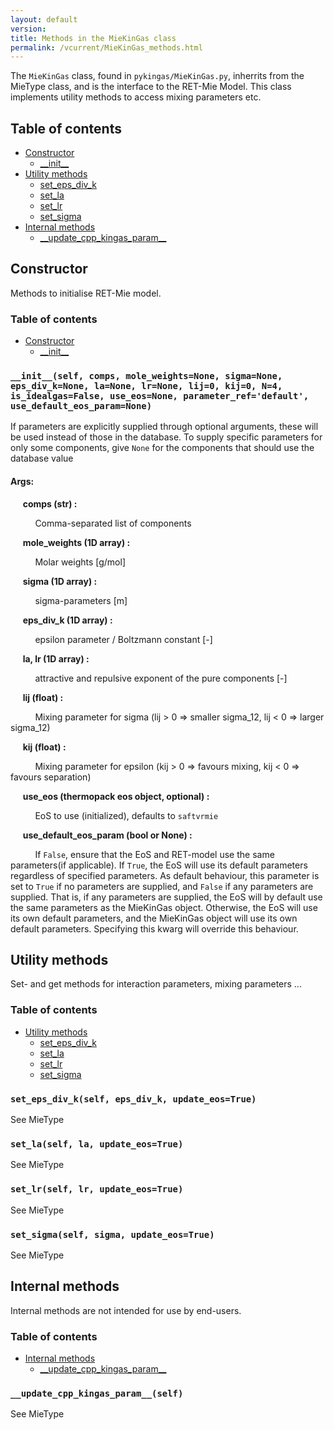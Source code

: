 ```yaml
---
layout: default
version: 
title: Methods in the MieKinGas class
permalink: /vcurrent/MieKinGas_methods.html
---
```


<!--- 
Generated at: 2024-07-27T01:07:10.512275
This is an auto-generated file, generated using the script at KineticGas/pyUtils/markdown_from_docstrings.py
The file is created by parsing the docstrings of the methods in the 
MieKinGas class. For instructions on how to use the parser routines, see the
file KineticGas/pyUtils/markdown_from_docstrings.py--->

The `MieKinGas` class, found in `pykingas/MieKinGas.py`, inherrits from the MieType class, and  is the interface to the 
RET-Mie Model. This class implements utility methods to access mixing parameters etc.

## Table of contents
  * [Constructor](#constructor)
    * [\_\_init\_\_](#__init__self-comps-mole_weightsnone-sigmanone-eps_div_knone-lanone-lrnone-lij0-kij0-n4-is_idealgasfalse-use_eosnone-parameter_refdefault-use_default_eos_paramnone)
  * [Utility methods](#utility-methods)
    * [set_eps_div_k](#set_eps_div_kself-eps_div_k-update_eostrue)
    * [set_la](#set_laself-la-update_eostrue)
    * [set_lr](#set_lrself-lr-update_eostrue)
    * [set_sigma](#set_sigmaself-sigma-update_eostrue)
  * [Internal methods](#internal-methods)
    * [\_\_update_cpp_kingas_param\_\_](#__update_cpp_kingas_param__self)

## Constructor

Methods to initialise RET-Mie model.

### Table of contents
  * [Constructor](#constructor)
    * [\_\_init\_\_](#__init__self-comps-mole_weightsnone-sigmanone-eps_div_knone-lanone-lrnone-lij0-kij0-n4-is_idealgasfalse-use_eosnone-parameter_refdefault-use_default_eos_paramnone)


### `__init__(self, comps, mole_weights=None, sigma=None, eps_div_k=None, la=None, lr=None, lij=0, kij=0, N=4, is_idealgas=False, use_eos=None, parameter_ref='default', use_default_eos_param=None)`
If parameters are explicitly supplied through optional arguments, these will be used instead of those in the database.
To supply specific parameters for only some components, give `None` for the components that should use the database
value
 

#### Args:

&nbsp;&nbsp;&nbsp;&nbsp; **comps (str) :** 

&nbsp;&nbsp;&nbsp;&nbsp; &nbsp;&nbsp;&nbsp;&nbsp;  Comma-separated list of components

&nbsp;&nbsp;&nbsp;&nbsp; **mole_weights (1D array) :** 

&nbsp;&nbsp;&nbsp;&nbsp; &nbsp;&nbsp;&nbsp;&nbsp;  Molar weights [g/mol]

&nbsp;&nbsp;&nbsp;&nbsp; **sigma (1D array) :** 

&nbsp;&nbsp;&nbsp;&nbsp; &nbsp;&nbsp;&nbsp;&nbsp;  sigma-parameters [m]

&nbsp;&nbsp;&nbsp;&nbsp; **eps_div_k (1D array) :** 

&nbsp;&nbsp;&nbsp;&nbsp; &nbsp;&nbsp;&nbsp;&nbsp;  epsilon parameter / Boltzmann constant [-]

&nbsp;&nbsp;&nbsp;&nbsp; **la, lr (1D array) :** 

&nbsp;&nbsp;&nbsp;&nbsp; &nbsp;&nbsp;&nbsp;&nbsp;  attractive and repulsive exponent of the pure components [-]

&nbsp;&nbsp;&nbsp;&nbsp; **lij (float) :** 

&nbsp;&nbsp;&nbsp;&nbsp; &nbsp;&nbsp;&nbsp;&nbsp;  Mixing parameter for sigma (lij > 0 => smaller sigma_12, lij < 0 => larger sigma_12)

&nbsp;&nbsp;&nbsp;&nbsp; **kij (float) :** 

&nbsp;&nbsp;&nbsp;&nbsp; &nbsp;&nbsp;&nbsp;&nbsp;  Mixing parameter for epsilon (kij > 0 => favours mixing, kij < 0 => favours separation)

&nbsp;&nbsp;&nbsp;&nbsp; **use_eos (thermopack eos object, optional) :** 

&nbsp;&nbsp;&nbsp;&nbsp; &nbsp;&nbsp;&nbsp;&nbsp;  EoS to use (initialized), defaults to `saftvrmie`

&nbsp;&nbsp;&nbsp;&nbsp; **use_default_eos_param (bool or None) :** 

&nbsp;&nbsp;&nbsp;&nbsp; &nbsp;&nbsp;&nbsp;&nbsp;  If `False`, ensure that the EoS and RET-model use the same parameters(if applicable). If `True`, the EoS will use its default parameters regardless of specified parameters. As default behaviour, this parameter is set to `True` if no parameters are supplied, and `False` if any parameters are supplied. That is, if any parameters are supplied, the EoS will by default use the same parameters as the MieKinGas object. Otherwise, the EoS will use its own default parameters, and the MieKinGas object will use its own default parameters. Specifying this kwarg will override this behaviour.  

## Utility methods

Set- and get methods for interaction parameters, mixing parameters ...

### Table of contents
  * [Utility methods](#utility-methods)
    * [set_eps_div_k](#set_eps_div_kself-eps_div_k-update_eostrue)
    * [set_la](#set_laself-la-update_eostrue)
    * [set_lr](#set_lrself-lr-update_eostrue)
    * [set_sigma](#set_sigmaself-sigma-update_eostrue)


### `set_eps_div_k(self, eps_div_k, update_eos=True)`
See MieType
 

### `set_la(self, la, update_eos=True)`
See MieType
 

### `set_lr(self, lr, update_eos=True)`
See MieType
 

### `set_sigma(self, sigma, update_eos=True)`
See MieType
 

## Internal methods

Internal methods are not intended for use by end-users.

### Table of contents
  * [Internal methods](#internal-methods)
    * [\_\_update_cpp_kingas_param\_\_](#__update_cpp_kingas_param__self)


### `__update_cpp_kingas_param__(self)`
See MieType
 

